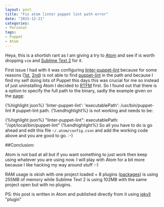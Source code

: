 ```yaml
---
layout: post
title: "Fix atom linter puppet lint path error"
date: "2015-12-21"
categories:
- Personal
tags:
- Puppet
- Atom
---
```


Heya, this is a shortish rant as I am giving a try to [Atom](https://atom.io) and see if is worth dropping `vim` and [Sublime Text 2](http://www.sublimetext.com/2) for it.

First issue I had with it was configuring [linter-puppet-lint](https://atom.io/packages/linter-puppet-lint) because for some reasons ([1st](https://github.com/AtomLinter/linter-puppet-lint/issues/17), [2nd](https://github.com/AtomLinter/linter-puppet-lint/issues/13)) is not able to find [puppet-lint](http://puppet-lint.com) in the path and because I find my self doing lots of Puppet this days this was crucial for me so instead of just uninstalling Atom I decided to [RTFM](https://en.wikipedia.org/wiki/RTFM) first. So I  found out that there is a option to specify the full path to the binary, sadly the example given on the [page](https://atom.io/packages/linter-puppet-lint):

{%highlight json%}
'linter-puppet-lint':
  'executablePath': /usr/bin/puppet-lint # puppet-lint path.
{%endhighlight%}
is not working and needs to be:

{%highlight json%}
"linter-puppet-lint":
  executablePath: "/opt/local/bin/puppet-lint"
{%endhighlight%}
So all you have to do is go ahead and edit this file `~/.atom/config.cson` and add the working code above and you are good to go. :-)

##Conclusion:

Atom is not bad at all but if you want something to just work then keep using whatever you are using now. I will play with Atom for a bit more because I like hacking my way around stuff :-)

RAM usage is okish with one project loaded + 8 plugins ([packages](https://atom.io/packages)) is using 255MB of memory while Sublime Text 2 is using 102MB with the same project open but with no plugins.

PS: this post is written in Atom and published directly from it using [jekyll](https://atom.io/packages/jekyll) "plugin"
